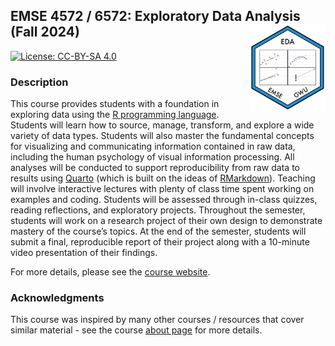 
<!-- README.md is generated from README.Rmd. Please edit that file -->

## EMSE 4572 / 6572: Exploratory Data Analysis (Fall 2024) <a href='https://github.com/emse-eda-gwu/2024-Fall'><img src='images/logo.png' align="right" height="139"/></a>

<!-- badges: start -->

[![License: CC-BY-SA
4.0](https://img.shields.io/badge/License-CC%20BY--SA-lightgrey)](https://creativecommons.org/licenses/by-sa/4.0/)
<!-- badges: end -->

### Description

This course provides students with a foundation in exploring data using
the [R programming language](https://www.r-project.org/). Students will
learn how to source, manage, transform, and explore a wide variety of
data types. Students will also master the fundamental concepts for
visualizing and communicating information contained in raw data,
including the human psychology of visual information processing. All
analyses will be conducted to support reproducibility from raw data to
results using [Quarto](https://quarto.org/) (which is built on the ideas
of [RMarkdown](https://bookdown.org/yihui/rmarkdown/)). Teaching will
involve interactive lectures with plenty of class time spent working on
examples and coding. Students will be assessed through in-class quizzes,
reading reflections, and exploratory projects. Throughout the semester,
students will work on a research project of their own design to
demonstrate mastery of the course’s topics. At the end of the semester,
students will submit a final, reproducible report of their project along
with a 10-minute video presentation of their findings.

For more details, please see the [course
website](https://eda.seas.gwu.edu/2024-Fall/).

### Acknowledgments

This course was inspired by many other courses / resources that cover
similar material - see the course [about
page](https://eda.seas.gwu.edu/2024-Fall/about.html) for more details.
